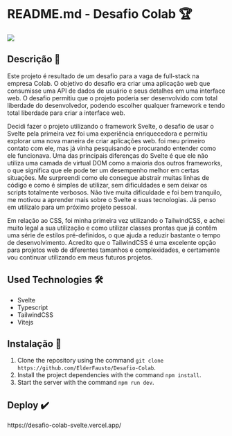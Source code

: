 <h1>README.md - Desafio Colab 🏆</h1>
<img src="https://user-images.githubusercontent.com/85243693/232074965-c8a3a18e-e621-4341-92c0-234ce5705f48.png" />

<h2>Descrição 📜</h2>
<p>Este projeto é resultado de um desafio para a vaga de full-stack na empresa Colab. O objetivo do desafio era criar uma aplicação web que consumisse uma API de dados de usuário e seus detalhes em uma interface web. O desafio permitiu que o projeto poderia ser desenvolvido com total liberdade do desenvolvedor, podendo escolher qualquer framework e tendo total liberdade para criar a interface web. 

Decidi fazer o projeto utilizando o framework Svelte, o desafio de usar o Svelte pela primeira vez foi uma experiência enriquecedora e permitiu explorar uma nova maneira de criar aplicações web. foi meu primeiro contato com ele, mas já vinha pesquisando e procurando entender como ele funcionava. Uma das principais diferenças do Svelte é que ele não utiliza uma camada de virtual DOM como a maioria dos outros frameworks, o que significa que ele pode ter um desempenho melhor em certas situações. Me surpreendi como ele consegue abstrair muitas linhas de código e como é simples de utilizar, sem dificuldades e sem deixar os scripts totalmente verbosos. Não tive muita dificuldade e foi bem tranquilo, me motivou a aprender mais sobre o Svelte e suas tecnologias. Já penso em utilizalo para um próximo projeto pessoal.

Em relação ao CSS, foi minha primeira vez utilizando o TailwindCSS, e achei muito legal a sua utilização e como utilizar classes prontas que já contêm uma série de estilos pré-definidos, o que ajuda a reduzir bastante o tempo de desenvolvimento. Acredito que o TailwindCSS é uma excelente opção para projetos web de diferentes tamanhos e complexidades, e certamente vou continuar utilizando em meus futuros projetos.
</p>

<h2>Used Technologies 🛠️</h2>
<ul>
  <li>Svelte</li>
  <li>Typescript</li>
  <li>TailwindCSS</li>
  <li>Vitejs</li>
</ul>

<h2>Instalação 📎</h2>
<ol>
  <li>Clone the repository using the command <code>git clone https://github.com/ElderFausto/Desafio-Colab</code>.</li>
  <li>Install the project dependencies with the command <code>npm install</code>.</li>
  <li>Start the server with the command <code>npm run dev</code>.</li>
</ol>

<h2>Deploy ✔️</h2>
<p>https://desafio-colab-svelte.vercel.app/</p>
